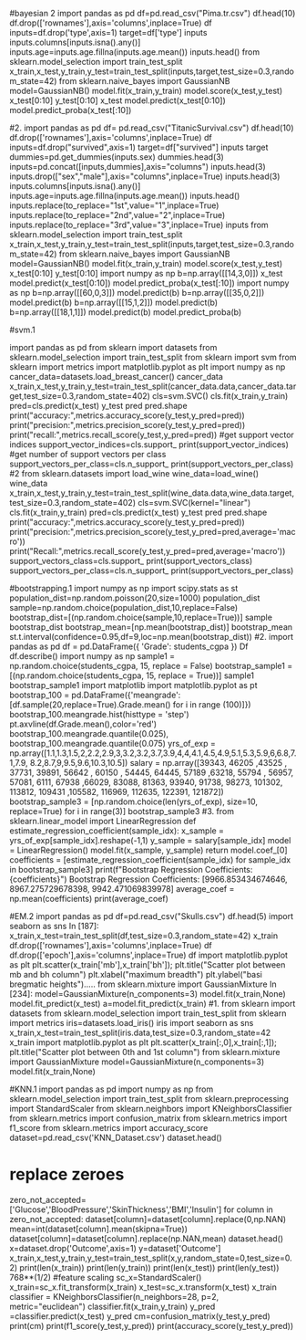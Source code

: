 #bayesian 2
import pandas as pd
df=pd.read_csv("Pima.tr.csv")
df.head(10)
df.drop(['rownames'],axis='columns',inplace=True)
df
inputs=df.drop('type',axis=1)
target=df['type']
inputs
inputs.columns[inputs.isna().any()]
inputs.age=inputs.age.fillna(inputs.age.mean())
inputs.head()
from sklearn.model_selection import train_test_split
x_train,x_test,y_train,y_test=train_test_split(inputs,target,test_size=0.3,random_state=42)
from sklearn.naive_bayes import GaussianNB
model=GaussianNB()
model.fit(x_train,y_train)
model.score(x_test,y_test)
x_test[0:10]
y_test[0:10]
x_test
model.predict(x_test[0:10])
model.predict_proba(x_test[:10])

#2.
import pandas as pd
df= pd.read_csv("TitanicSurvival.csv")
df.head(10)
df.drop(['rownames'],axis='columns',inplace=True)
df
inputs=df.drop("survived",axis=1)
target=df["survived"]
inputs
target
dummies=pd.get_dummies(inputs.sex)
dummies.head(3)
inputs=pd.concat([inputs,dummies],axis="columns")
inputs.head(3)
inputs.drop(["sex","male"],axis="columns",inplace=True)
inputs.head(3)
inputs.columns[inputs.isna().any()]
inputs.age=inputs.age.fillna(inputs.age.mean())
inputs.head()
inputs.replace(to_replace="1st",value="1",inplace=True)
inputs.replace(to_replace="2nd",value="2",inplace=True)
inputs.replace(to_replace="3rd",value="3",inplace=True)
inputs
from sklearn.model_selection import train_test_split
x_train,x_test,y_train,y_test=train_test_split(inputs,target,test_size=0.3,random_state=42)
from sklearn.naive_bayes import GaussianNB
model=GaussianNB()
model.fit(x_train,y_train)
model.score(x_test,y_test)
x_test[0:10]
y_test[0:10]
import numpy as np
b=np.array([[14,3,0]])
x_test
model.predict(x_test[0:10])
model.predict_proba(x_test[:10])
import numpy as np
b=np.array([[60,0,3]])
model.predict(b)
b=np.array([[35,0,2]])
model.predict(b)
b=np.array([[15,1,2]])
model.predict(b)
b=np.array([[18,1,1]])
model.predict(b)
model.predict_proba(b)

#svm.1

import pandas as pd
from sklearn import datasets
from sklearn.model_selection import train_test_split
from sklearn import svm
from sklearn import metrics
import matplotlib.pyplot as plt
import numpy as np
cancer_data=datasets.load_breast_cancer()
cancer_data
x_train,x_test,y_train,y_test=train_test_split(cancer_data.data,cancer_data.target,test_size=0.3,random_state=402)
cls=svm.SVC()
cls.fit(x_train,y_train)
pred=cls.predict(x_test)
y_test
pred
pred.shape
print("accuracy:",metrics.accuracy_score(y_test,y_pred=pred))
print("precision:",metrics.precision_score(y_test,y_pred=pred))
print("recall:",metrics.recall_score(y_test,y_pred=pred))
#get support vector indices
support_vector_indices=cls.support_
print(support_vector_indices)
#get number of support vectors per class
support_vectors_per_class=cls.n_support_
print(support_vectors_per_class)
#2
from sklearn.datasets import load_wine
wine_data=load_wine()
wine_data
x_train,x_test,y_train,y_test=train_test_split(wine_data.data,wine_data.target,test_size=0.3,random_state=402)
cls=svm.SVC(kernel="linear")
cls.fit(x_train,y_train)
pred=cls.predict(x_test)
y_test
pred
pred.shape
print("accuracy:",metrics.accuracy_score(y_test,y_pred=pred))
print("precision:",metrics.precision_score(y_test,y_pred=pred,average='macro'))
print("Recall:",metrics.recall_score(y_test,y_pred=pred,average='macro'))
support_vectors_class=cls.support_
print(support_vectors_class)
support_vectors_per_class=cls.n_support_
print(support_vectors_per_class)

#bootstrapping.1
import numpy as np
import scipy.stats as st
population_dist=np.random.poisson(20,size=1000)
population_dist
sample=np.random.choice(population_dist,10,replace=False)
bootstrap_dist=[(np.random.choice(sample,10,replace=True))]
sample
bootstrap_dist
bootstrap_mean=[np.mean(bootstrap_dist)]
bootstrap_mean
st.t.interval(confidence=0.95,df=9,loc=np.mean(bootstrap_dist))
#2.
import pandas as pd
df = pd.DataFrame({
    'Grade': students_cgpa
})
Df
df.describe()
import numpy as np
sample1 = np.random.choice(students_cgpa, 15, replace = False)
bootstrap_sample1 = [(np.random.choice(students_cgpa, 15, replace = True))]
sample1
bootstrap_sample1
import matplotlib
import matplotlib.pyplot as pt
bootstrap_100 = pd.DataFrame({'meangrade':[df.sample(20,replace=True).Grade.mean() for i in range (100)]})
bootstrap_100.meangrade.hist(histtype = 'step')
pt.axvline(df.Grade.mean(),color='red')
bootstrap_100.meangrade.quantile(0.025), bootstrap_100.meangrade.quantile(0.075)
yrs_of_exp = np.array([1.1,1.3,1.5,2,2.2,2.9,3,3.2,3.2,3.7,3.9,4,4,4.1,4.5,4.9,5.1,5.3,5.9,6,6.8,7.1,7.9,
                       8.2,8.7,9,9.5,9.6,10.3,10.5])
salary = np.array([39343, 46205 ,43525 , 37731,  39891, 56642 , 60150 , 54445, 64445, 
                   57189 ,63218,  55794 , 56957, 57081, 6111, 67938 ,66029, 83088,
                   81363, 93940, 91738, 98273, 101302, 113812, 109431 ,105582, 116969,
                  112635, 122391, 121872])
bootstrap_sample3 = [np.random.choice(len(yrs_of_exp), size=10, replace=True) for i in range(3)]
bootstrap_sample3
#3.
from sklearn.linear_model import LinearRegression
def estimate_regression_coefficient(sample_idx):
    x_sample = yrs_of_exp[sample_idx].reshape(-1,1)
    y_sample = salary[sample_idx]
    model = LinearRegression()
    model.fit(x_sample, y_sample)
    return model.coef_[0]
coefficients = [estimate_regression_coefficient(sample_idx) for sample_idx in bootstrap_sample3]
print(f"Bootstrap Regression Coefficients: {coefficients}")
Bootstrap Regression Coefficients: [9966.853434674646, 8967.275729678398, 9942.471069839978]
average_coef = np.mean(coefficients)
print(average_coef)


#EM.2
import pandas as pd
df=pd.read_csv("Skulls.csv")
df.head(5)
import seaborn as sns In [187]: x_train,x_test=train_test_split(df,test_size=0.3,random_state=42) x_train
df.drop(['rownames'],axis='columns',inplace=True) 
df
df.drop(['epoch'],axis='columns',inplace=True)
df
import matplotlib.pyplot as plt
plt.scatter(x_train['mb'],x_train['bh']); plt.title("Scatter plot between mb and bh column") plt.xlabel("maximum breadth") plt.ylabel("basi bregmatic heights")…..
from sklearn.mixture import GaussianMixture In [234]: model=GaussianMixture(n_components=3) model.fit(x_train,None)
model.fit_predict(x_test)
a=model.fit_predict(x_train)
#1.
from sklearn import datasets
from sklearn.model_selection import train_test_split
from sklearn import metrics
iris=datasets.load_iris()
iris
import seaborn as sns
x_train,x_test=train_test_split(iris.data,test_size=0.3,random_state=42
x_train
import matplotlib.pyplot as plt
plt.scatter(x_train[:,0],x_train[:,1]); plt.title("Scatter plot between 0th and 1st column")
from sklearn.mixture import GaussianMixture
model=GaussianMixture(n_components=3) model.fit(x_train,None)

#KNN.1
import pandas as pd
import numpy as np
from sklearn.model_selection import train_test_split
from sklearn.preprocessing import StandardScaler
from sklearn.neighbors import KNeighborsClassifier
from sklearn.metrics import confusion_matrix
from sklearn.metrics import f1_score
from sklearn.metrics import accuracy_score
dataset=pd.read_csv('KNN_Dataset.csv')
dataset.head()
# replace zeroes
zero_not_accepted=['Glucose','BloodPressure','SkinThickness','BMI','Insulin']
for column in zero_not_accepted:
    dataset[column]=dataset[column].replace(0,np.NAN)
    mean=int(dataset[column].mean(skipna=True))
    dataset[column]=dataset[column].replace(np.NAN,mean)
dataset.head()
x=dataset.drop('Outcome',axis=1)
y=dataset['Outcome']
x_train,x_test,y_train,y_test=train_test_split(x,y,random_state=0,test_size=0.2)
print(len(x_train))
print(len(y_train))
print(len(x_test))
print(len(y_test))
768**(1/2)
#feature scaling
sc_x=StandardScaler()
x_train=sc_x.fit_transform(x_train)
x_test=sc_x.transform(x_test)
x_train
classifier = KNeighborsClassifier(n_neighbors=28, p=2, metric="euclidean")
classifier.fit(x_train,y_train)
y_pred =classifier.predict(x_test)
y_pred
cm=confusion_matrix(y_test,y_pred)
print(cm)
print(f1_score(y_test,y_pred))
print(accuracy_score(y_test,y_pred))






